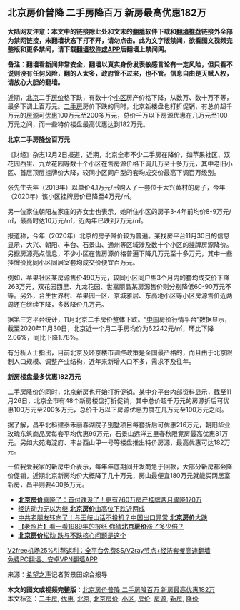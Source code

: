  <h2>北京房价普降 二手房降百万 新房最高优惠182万</h2> <p class="notice"><b>大陆网友注意：本文中的链接除此处和文末的<a href="https://github.com/bannedbook/fanqiang" >翻墙</a>软件下载和<a href="https://github.com/killgcd/justmysocks/blob/master/README.md">翻墙推荐</a>链接外全部为禁网链接，未翻墙状态下打不开，请勿点击。此为文字版禁闻，欲看图文视频完整版和更多禁闻，请下载<a href="https://github.com/bannedbook/fanqiang">翻墙软件或APP</a>后翻墙上禁闻网。</p><p>备注：翻墙看新闻非常安全，翻墙以真实身份发表敏感言论有一定风险，但只看不说则没有任何风险，翻的人太多，政府管不过来，也不管。信息自由是天赋人权，请放心大胆的翻墙。</b></p>  <div class="entry"> <p id="conimg">近期，<a href="https://www.bannedbook.org/bnews/tag/%e5%8c%97%e4%ba%ac/" class="st_tag internal_tag" rel="tag" title="标签 北京 下的日志">北京</a>二手<a href="https://www.bannedbook.org/bnews/tag/%E6%88%BF%E4%BB%B7/" class="st_tag internal_tag" rel="tag" title="标签 房价 下的日志">房价</a>格下跌，有数十个<a href="https://www.bannedbook.org/bnews/tag/%E5%B0%8F%E5%8C%BA/" class="st_tag internal_tag" rel="tag" title="标签 小区 下的日志">小区</a>房产价格下降，从数万、数十万不等，最多下调上百万元。<a href="https://www.bannedbook.org/bnews/tag/%E4%BA%8C%E6%89%8B%E6%88%BF/" class="st_tag internal_tag" rel="tag" title="标签 二手房 下的日志">二手房</a>房价下跌的同时，北京新楼盘也打折促销，有总价超千万元的<a href="https://www.bannedbook.org/bnews/tag/%E6%88%BF%E6%BA%90/" class="st_tag internal_tag" rel="tag" title="标签 房源 下的日志">房源</a>可<a href="https://www.bannedbook.org/bnews/tag/%E4%BC%98%E6%83%A0/" class="st_tag internal_tag" rel="tag" title="标签 优惠 下的日志">优惠</a>100万元至200多万元，总价千万以下房源优惠在几万元至100万元之间，而一些特价楼盘最高优惠达到182万元。</p> <p><strong>北京二手房<a href="https://www.bannedbook.org/bnews/tag/%E9%99%8D%E4%BB%B7/" class="st_tag internal_tag" rel="tag" title="标签 降价 下的日志">降价</a>百万元</strong></p> <p>《财经》杂志12月2日报道，近期，北京全市不少二手房在降价，如苹果社区、双花园西里、九龙花园等数十个小区在售房源价格下调几万至十多万元，其中老旧小区、首层顶层挂牌价大降，较同小区同户型的套均成交价最高下调百万级别。</p> <p>张先生去年（2019年）以单价4.1万元/㎡购入了一套位于大兴黄村的房子，今年（2020年）该小区挂牌房价已降至4万元/㎡。</p>  <p>另一位家住朝阳左家庄的齐女士也表示，她所住小区的房子3-4年前均价8-9万元/㎡，最高时达10万元/㎡，近两年已跌到7万元/㎡。</p> <p>报道称，今年（2020年）北京的房子降价较为普遍。某找房平台11月30日的信息显示，大兴、朝阳、丰台、石景山、通州等区域涉及数十个小区的挂牌房源降价。另据房源亮点信息，不少小区在售房源价格普遍下降几万元至十多万元，其中一些挂牌价比同小区同居室套均成交价便宜百万元。</p> <p>例如，苹果社区某房源售价490万元，较同小区同户型3个月内的套均成交价下降263万元，双花园西里、九龙花园、世嘉丽晶某房源售价则分别降低60-90万元不等。另外，合生世界村、苹果园一区、京城雅居、东高地小区等小区房源售价近两周还在继续下降，多数降价几万元。</p> <p>据第三方平台统计，11月北京二手房价整体下跌。“<span class='wp_keywordlink_affiliate'><a href="https://www.bannedbook.org/" title="中国" target="_blank">中国</a></span>房价行情平台”数据显示，截至2020年11月30日，北京近一个月二手房均价为62242元/㎡，环比下降2.06%，同比下降1.78%。</p>  <p>有分析人士指出，目前北京及环京楼市调控政策是全国最严格的，而且由于北京限制人口规模、调整产业结构，近年来新增人口不多，需求不及往年。</p> <p><strong><a href="https://www.bannedbook.org/bnews/tag/%E6%96%B0%E6%88%BF/" class="st_tag internal_tag" rel="tag" title="标签 新房 下的日志">新房</a>楼盘最多优惠182万元</strong></p> <p>二手房降价的同时，北京新房也开始打折促销。某中介平台内部资料显示，截至11月26日，北京全市有48个新房楼盘打折促销，其中总价超千万元的房源折后可优惠100万元至200多万元，总价千万以下房源优惠力度在几万元至100万元之间。</p> <p>据了解，昌平北科建泰禾丽春湖院子别墅项目每套折后可优惠216万元，朝阳华业玫瑰东筑商品房每套平均优惠99万元，石景山远洋五里春秋限竞房最高优惠81万元。另如大苑海淀府、丰台西山甲一号等楼盘推出特价房源，最高优惠可达182万元。</p>  <p>一位我爱我家的新房中介表示，每年年底期间开发商急于回款，大部分新房都会降价促销，近期北京新房均价大概降了几十万元，房山最便宜180万元就能买两居室新房，昌平则要400多万元。</p> <ul class='op-related-articles' title='相关阅读'> <li><a href='https://www.bannedbook.org/bnews/topimagenews/20191230/1250298.html' target='_blank'><b>北京房价</b>真降了：首付跌没了！更有760万房产挂牌两月骤降170万</a></li> <li><a href='https://www.bannedbook.org/bnews/headline/20191227/1248593.html' target='_blank'>经济动力无以为继 <b>北京房价</b>由高位下跌近两成</a></li> <li><a href='https://www.bannedbook.org/bnews/topimagenews/20181112/1029950.html' target='_blank'>中共老朋友转向了！与王岐山话不投机？中国出口异常 <b>北京房价</b>大跌</a></li> <li><a href='https://www.bannedbook.org/bnews/lifebaike/20180226/905835.html' target='_blank'>【老照片】看一看1989年的报纸 你猜<b>北京房价</b>涨了多少倍？</a></li> <li><a href='https://www.bannedbook.org/bnews/cbnews/20171031/849526.html' target='_blank'><b>北京房价</b>松动 跌与不跌核心问题是这个</a></li> </ul> <p class="texttj"> <a href="https://www.bannedbook.org/forum23/topic22702.html" target="_blank">V2free机场25%引荐返利：全平台免费SS/V2ray节点+经济套餐高速翻墙</a><br/> <a href="https://github.com/bannedbook/fanqiang/wiki/%E7%A6%81%E9%97%BB%E7%BD%91%E5%AE%89%E5%8D%93%E7%BF%BB%E5%A2%99%E6%96%B0%E9%97%BBAPP" target="_blank">免费PC翻墙、安卓VPN翻墙APP</a></p><p> 来源：<span class='wp_keywordlink_affiliate'><a href="https://www.soundofhope.org" title="希望之声" target="_blank">希望之声</a></span>记者贺景田综合报导 </p><a name='sharetosocial'></a>       <div><b>本文的图文或视频完整版</b>：<a href='https://www.bannedbook.org/bnews/cnnews/20201203/1441121.html'>北京房价普降 二手房降百万 新房最高优惠182万</a></div>  </div><!--END ENTRY--> <div class="postfooter"> <div>本文标签：<a href="https://www.bannedbook.org/bnews/tag/%E4%BA%8C%E6%89%8B%E6%88%BF/" rel="tag">二手房</a>, <a href="https://www.bannedbook.org/bnews/tag/%E4%BC%98%E6%83%A0/" rel="tag">优惠</a>, <a href="https://www.bannedbook.org/bnews/tag/%e5%8c%97%e4%ba%ac/" rel="tag">北京</a>, <a href="https://www.bannedbook.org/bnews/tag/%E5%8C%97%E4%BA%AC%E6%88%BF%E4%BB%B7/" rel="tag">北京房价</a>, <a href="https://www.bannedbook.org/bnews/tag/%E5%B0%8F%E5%8C%BA/" rel="tag">小区</a>, <a href="https://www.bannedbook.org/bnews/tag/%E6%88%BF%E4%BB%B7/" rel="tag">房价</a>, <a href="https://www.bannedbook.org/bnews/tag/%E6%88%BF%E6%BA%90/" rel="tag">房源</a>, <a href="https://www.bannedbook.org/bnews/tag/%E6%96%B0%E6%88%BF/" rel="tag">新房</a>, <a href="https://www.bannedbook.org/bnews/tag/%E9%99%8D%E4%BB%B7/" rel="tag">降价</a></div>  </div><!--END POSTFOOTER--> 